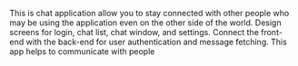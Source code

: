 This is chat application
allow you to stay connected with other people who may be using the application even on the other side of the world.
Design screens for login, chat list, chat window, and settings.
Connect the front-end with the back-end for user authentication and message fetching.
This app helps to communicate with people
